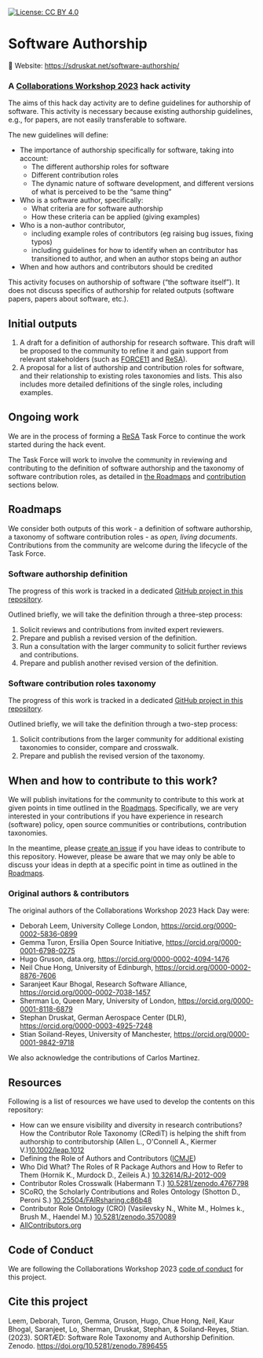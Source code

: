 [![License: CC BY 4.0](https://img.shields.io/badge/License-CC%20BY%204.0-lightgrey.svg)](https://creativecommons.org/licenses/by/4.0/)

# Software Authorship

:link: Website: https://sdruskat.net/software-authorship/

### A [Collaborations Workshop 2023](https://software.ac.uk/cw23) hack activity

The aims of this hack day activity are to define guidelines for authorship of software.
This activity is necessary because existing authorship guidelines, e.g., for papers, are not easily transferable to software.

The new guidelines will define:

- The importance of authorship specifically for software, taking into account:
    - The different authorship roles for software
    - Different contribution roles
    - The dynamic nature of software development, and different versions of what is perceived to be the “same thing”
- Who is a software author, specifically:
    - What criteria are for software authorship
    - How these criteria can be applied (giving examples)
- Who is a non-author contributor,
    - including example roles of contributors (eg raising bug issues, fixing typos)
    - including guidelines for how to identify when an contributor has transitioned to author, and when an author stops being an author
- When and how authors and contributors should be credited

This activity focuses on authorship of software (“the software itself”). It does not discuss specifics of authorship for related outputs (software papers, papers about software, etc.).

## Initial outputs

1. A draft for a definition of authorship for research software. This draft will be proposed to the community to refine it and gain support from relevant stakeholders (such as [FORCE11](https://force11.org/) and [ReSA](https://www.researchsoft.org/)).
2. A proposal for a list of authorship and contribution roles for software, and their relationship to existing roles taxonomies and lists. This also includes more detailed definitions of the single roles, including examples.

## Ongoing work

We are in the process of forming a [ReSA](https://www.researchsoft.org/) Task Force to continue the work started during the hack event.

The Task Force will work to involve the community in reviewing and contributing to the definition of software authorship and the taxonomy of software contribution roles,
as detailed in [the Roadmaps](#roadmaps) and [contribution](#when-and-how-to-contribute-to-this-work) sections below.

## Roadmaps

We consider both outputs of this work - a definition of software authorship, a taxonomy of software contribution roles - as *open, living documents*.
Contributions from the community are welcome during the lifecycle of the Task Force.

### Software authorship definition

The progress of this work is tracked in a dedicated [GitHub project in this repository](https://github.com/users/sdruskat/projects/7/views/1).

Outlined briefly, we will take the definition through a three-step process:

1. Solicit reviews and contributions from invited expert reviewers.
2. Prepare and publish a revised version of the definition.
3. Run a consultation with the larger community to solicit further reviews and contributions.
4. Prepare and publish another revised version of the definition.

### Software contribution roles taxonomy

The progress of this work is tracked in a dedicated [GitHub project in this repository](https://github.com/users/sdruskat/projects/8/views/1).

Outlined briefly, we will take the definition through a two-step process:

1. Solicit contributions from the larger community for additional existing taxonomies to consider, compare and crosswalk.
2. Prepare and publish the revised version of the taxonomy.

## When and how to contribute to this work?

We will publish invitations for the community to contribute to this work at given points in time outlined in the [Roadmaps](#roadmaps).
Specifically, we are very interested in your contributions if you have experience in 
research (software) policy, 
open source communities or contributions,
contribution taxonomies.

In the meantime, please [create an issue](https://github.com/sdruskat/software-authorship/issues) if you have ideas to contribute to this repository.
However, please be aware that we may only be able to discuss your ideas in depth at a specific point in time as outlined in the [Roadmaps](#roadmaps).

### Original authors & contributors

The original authors of the Collaborations Workshop 2023 Hack Day were:

- Deborah Leem, University College London, https://orcid.org/0000-0002-5836-0899
- Gemma Turon, Ersilia Open Source Initiative, https://orcid.org/0000-0001-6798-0275
- Hugo Gruson, data.org,  https://orcid.org/0000-0002-4094-1476
- Neil Chue Hong, University of Edinburgh, https://orcid.org/0000-0002-8876-7606
- Saranjeet Kaur Bhogal, Research Software Alliance, https://orcid.org/0000-0002-7038-1457
- Sherman Lo, Queen Mary, University of London, https://orcid.org/0000-0001-8118-6879
- Stephan Druskat, German Aerospace Center (DLR), https://orcid.org/0000-0003-4925-7248
- Stian Soiland-Reyes, University of Manchester, https://orcid.org/0000-0001-9842-9718

We also acknowledge the contributions of Carlos Martinez.

## Resources

Following is a list of resources we have used to develop the contents on this repository:
- How can we ensure visibility and diversity in research contributions? How the Contributor Role Taxonomy (CRediT) is helping the shift from authorship to contributorship (Allen L., O'Connell A., Kiermer V.)[10.1002/leap.1012](https://onlinelibrary.wiley.com/doi/epdf/10.1002/leap.1210)
- Defining the Role of Authors and Contributors ([ICMJE](https://www.icmje.org/recommendations/browse/roles-and-responsibilities/defining-the-role-of-authors-and-contributors.html))
- Who Did What? The Roles of R Package Authors and How to Refer to Them (Hornik K., Murdock D., Zeileis A.) [10.32614/RJ-2012-009](https://journal.r-project.org/articles/RJ-2012-009/)
- Contributor Roles Crosswalk (Habermann T.) [10.5281/zenodo.4767798](https://zenodo.org/record/4767798)
- SCoRO, the Scholarly Contributions and Roles Ontology (Shotton D., Peroni S.) [10.25504/FAIRsharing.c86b48](https://fairsharing.org/10.25504/FAIRsharing.c86b48)
- Contributor Role Ontology (CRO) (Vasilevsky N., White M., Holmes k., Brush M., Haendel M.) [10.5281/zenodo.3570089](https://zenodo.org/record/3570089)
- [AllContributors.org](https://allcontributors.org/)

## Code of Conduct

We are following the Collaborations Workshop 2023 [code of conduct](https://software.ac.uk/cw23/participation-guidelines#code-of-conduct) for this project.

## Cite this project

Leem, Deborah, Turon, Gemma, Gruson, Hugo, Chue Hong, Neil, Kaur Bhogal, Saranjeet, Lo, Sherman, Druskat, Stephan, & Soiland-Reyes, Stian. (2023). SORTÆD: Software Role Taxonomy and Authorship Definition. Zenodo. https://doi.org/10.5281/zenodo.7896455
